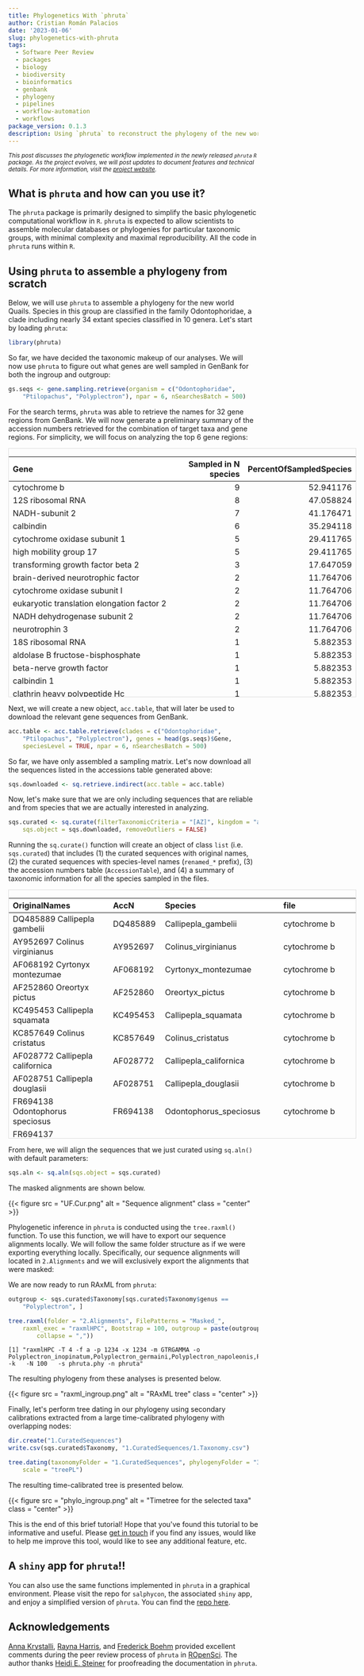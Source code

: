 ```yaml
---
title: Phylogenetics With `phruta`
author: Cristian Román Palacios
date: '2023-01-06'
slug: phylogenetics-with-phruta
tags:
  - Software Peer Review
  - packages
  - biology
  - biodiversity
  - bioinformatics
  - genbank
  - phylogeny
  - pipelines
  - workflow-automation
  - workflows
package_version: 0.1.3
description: Using `phruta` to reconstruct the phylogeny of the new world Quail
---
```

<script src="{{< blogdown/postref >}}index_files/kePrint/kePrint.js"></script>
<link href="{{< blogdown/postref >}}index_files/lightable/lightable.css" rel="stylesheet" />
<link href="{{< blogdown/postref >}}index_files/bsTable/bootstrapTable.min.css" rel="stylesheet" />
<script src="{{< blogdown/postref >}}index_files/bsTable/bootstrapTable.js"></script>
<script src="{{< blogdown/postref >}}index_files/kePrint/kePrint.js"></script>
<link href="{{< blogdown/postref >}}index_files/lightable/lightable.css" rel="stylesheet" />
<link href="{{< blogdown/postref >}}index_files/bsTable/bootstrapTable.min.css" rel="stylesheet" />
<script src="{{< blogdown/postref >}}index_files/bsTable/bootstrapTable.js"></script>




<small><em>This post discusses the phylogenetic workflow implemented in the newly released `phruta` `R` package. 
As the project evolves, we will post updates to document features and technical details.
For more information, visit the [project website](https://ropensci.github.io/phruta/).</em></small>


## What is `phruta` and how can you use it?

The `phruta` package is primarily designed to simplify the basic phylogenetic computational workflow in `R`. `phruta` is expected to allow scientists to assemble molecular databases or phylogenies for particular taxonomic groups, with minimal complexity and maximal reproducibility. All the code in `phruta` runs within `R`. 


## Using `phruta` to assemble a phylogeny from scratch

Below, we will use `phruta` to assemble a phylogeny for the new world Quails. Species in this group are classified in the family Odontophoridae, a clade including nearly 34 extant species classified in 10 genera. Let's start by loading `phruta`:

```r 
library(phruta)
```



So far, we have decided the taxonomic makeup of our analyses. We will now use `phruta` to figure out what genes are well sampled in GenBank for both the ingroup and outgroup:

```r 
gs.seqs <- gene.sampling.retrieve(organism = c("Odontophoridae",
    "Ptilopachus", "Polyplectron"), npar = 6, nSearchesBatch = 500)
```

For the search terms, `phruta` was able to retrieve the names for 32 gene regions from GenBank. We will now generate a preliminary summary of the accession numbers retrieved for the combination of target taxa and gene regions. For simplicity, we will focus on analyzing the top 6 gene regions: 

<div style="border: 1px solid #ddd; padding: 0px; overflow-y: scroll; height:500px; overflow-x: scroll; width:700px; "><table class="table table-striped table-condensed" style="margin-left: auto; margin-right: auto;">
 <thead>
  <tr>
   <th style="text-align:left;position: sticky; top:0; background-color: #FFFFFF;"> Gene </th>
   <th style="text-align:right;position: sticky; top:0; background-color: #FFFFFF;"> Sampled in N species </th>
   <th style="text-align:right;position: sticky; top:0; background-color: #FFFFFF;"> PercentOfSampledSpecies </th>
  </tr>
 </thead>
<tbody>
  <tr>
   <td style="text-align:left;"> cytochrome b </td>
   <td style="text-align:right;"> 9 </td>
   <td style="text-align:right;"> 52.941176 </td>
  </tr>
  <tr>
   <td style="text-align:left;"> 12S ribosomal RNA </td>
   <td style="text-align:right;"> 8 </td>
   <td style="text-align:right;"> 47.058824 </td>
  </tr>
  <tr>
   <td style="text-align:left;"> NADH-subunit 2 </td>
   <td style="text-align:right;"> 7 </td>
   <td style="text-align:right;"> 41.176471 </td>
  </tr>
  <tr>
   <td style="text-align:left;"> calbindin </td>
   <td style="text-align:right;"> 6 </td>
   <td style="text-align:right;"> 35.294118 </td>
  </tr>
  <tr>
   <td style="text-align:left;"> cytochrome oxidase subunit 1 </td>
   <td style="text-align:right;"> 5 </td>
   <td style="text-align:right;"> 29.411765 </td>
  </tr>
  <tr>
   <td style="text-align:left;"> high mobility group 17 </td>
   <td style="text-align:right;"> 5 </td>
   <td style="text-align:right;"> 29.411765 </td>
  </tr>
  <tr>
   <td style="text-align:left;"> transforming growth factor beta 2 </td>
   <td style="text-align:right;"> 3 </td>
   <td style="text-align:right;"> 17.647059 </td>
  </tr>
  <tr>
   <td style="text-align:left;"> brain-derived neurotrophic factor </td>
   <td style="text-align:right;"> 2 </td>
   <td style="text-align:right;"> 11.764706 </td>
  </tr>
  <tr>
   <td style="text-align:left;"> cytochrome oxidase subunit I </td>
   <td style="text-align:right;"> 2 </td>
   <td style="text-align:right;"> 11.764706 </td>
  </tr>
  <tr>
   <td style="text-align:left;"> eukaryotic translation elongation factor 2 </td>
   <td style="text-align:right;"> 2 </td>
   <td style="text-align:right;"> 11.764706 </td>
  </tr>
  <tr>
   <td style="text-align:left;"> NADH dehydrogenase subunit 2 </td>
   <td style="text-align:right;"> 2 </td>
   <td style="text-align:right;"> 11.764706 </td>
  </tr>
  <tr>
   <td style="text-align:left;"> neurotrophin 3 </td>
   <td style="text-align:right;"> 2 </td>
   <td style="text-align:right;"> 11.764706 </td>
  </tr>
  <tr>
   <td style="text-align:left;"> 18S ribosomal RNA </td>
   <td style="text-align:right;"> 1 </td>
   <td style="text-align:right;"> 5.882353 </td>
  </tr>
  <tr>
   <td style="text-align:left;"> aldolase B fructose-bisphosphate </td>
   <td style="text-align:right;"> 1 </td>
   <td style="text-align:right;"> 5.882353 </td>
  </tr>
  <tr>
   <td style="text-align:left;"> beta-nerve growth factor </td>
   <td style="text-align:right;"> 1 </td>
   <td style="text-align:right;"> 5.882353 </td>
  </tr>
  <tr>
   <td style="text-align:left;"> calbindin 1 </td>
   <td style="text-align:right;"> 1 </td>
   <td style="text-align:right;"> 5.882353 </td>
  </tr>
  <tr>
   <td style="text-align:left;"> clathrin heavy polypeptide Hc </td>
   <td style="text-align:right;"> 1 </td>
   <td style="text-align:right;"> 5.882353 </td>
  </tr>
  <tr>
   <td style="text-align:left;"> crystallin alpha A </td>
   <td style="text-align:right;"> 1 </td>
   <td style="text-align:right;"> 5.882353 </td>
  </tr>
  <tr>
   <td style="text-align:left;"> cytochrome B </td>
   <td style="text-align:right;"> 1 </td>
   <td style="text-align:right;"> 5.882353 </td>
  </tr>
  <tr>
   <td style="text-align:left;"> cytochrome p450 family 19 subfamily A polypeptide 1 </td>
   <td style="text-align:right;"> 1 </td>
   <td style="text-align:right;"> 5.882353 </td>
  </tr>
  <tr>
   <td style="text-align:left;"> early growth response 1 </td>
   <td style="text-align:right;"> 1 </td>
   <td style="text-align:right;"> 5.882353 </td>
  </tr>
  <tr>
   <td style="text-align:left;"> eukaryotic elongation factor 2 </td>
   <td style="text-align:right;"> 1 </td>
   <td style="text-align:right;"> 5.882353 </td>
  </tr>
  <tr>
   <td style="text-align:left;"> fibrinogen beta chain </td>
   <td style="text-align:right;"> 1 </td>
   <td style="text-align:right;"> 5.882353 </td>
  </tr>
  <tr>
   <td style="text-align:left;"> muscle skeletal receptor tyrosine kinase </td>
   <td style="text-align:right;"> 1 </td>
   <td style="text-align:right;"> 5.882353 </td>
  </tr>
  <tr>
   <td style="text-align:left;"> myoglobin </td>
   <td style="text-align:right;"> 1 </td>
   <td style="text-align:right;"> 5.882353 </td>
  </tr>
  <tr>
   <td style="text-align:left;"> nerve growth factor beta polypeptide </td>
   <td style="text-align:right;"> 1 </td>
   <td style="text-align:right;"> 5.882353 </td>
  </tr>
  <tr>
   <td style="text-align:left;"> pterin-4 alpha-carbinolamine dehydratase </td>
   <td style="text-align:right;"> 1 </td>
   <td style="text-align:right;"> 5.882353 </td>
  </tr>
  <tr>
   <td style="text-align:left;"> rhodopsin </td>
   <td style="text-align:right;"> 1 </td>
   <td style="text-align:right;"> 5.882353 </td>
  </tr>
  <tr>
   <td style="text-align:left;"> serine/arginine-rich splicing factor 3 </td>
   <td style="text-align:right;"> 1 </td>
   <td style="text-align:right;"> 5.882353 </td>
  </tr>
  <tr>
   <td style="text-align:left;"> tropomyosin 1 alpha </td>
   <td style="text-align:right;"> 1 </td>
   <td style="text-align:right;"> 5.882353 </td>
  </tr>
  <tr>
   <td style="text-align:left;"> v-myc myelocytomatosis viral oncogene-like protein </td>
   <td style="text-align:right;"> 1 </td>
   <td style="text-align:right;"> 5.882353 </td>
  </tr>
  <tr>
   <td style="text-align:left;"> zinc finger protein </td>
   <td style="text-align:right;"> 1 </td>
   <td style="text-align:right;"> 5.882353 </td>
  </tr>
</tbody>
</table></div>

Next, we will create a new object, `acc.table`, that will later be used to download the relevant gene sequences from GenBank. 

```r 
acc.table <- acc.table.retrieve(clades = c("Odontophoridae",
    "Ptilopachus", "Polyplectron"), genes = head(gs.seqs)$Gene,
    speciesLevel = TRUE, npar = 6, nSearchesBatch = 500)
```

So far, we have only assembled a sampling matrix. Let's now download all the sequences listed in the accessions table generated above:

```r 
sqs.downloaded <- sq.retrieve.indirect(acc.table = acc.table)
```

Now, let's make sure that we are only including sequences that are reliable and from species that we are actually interested in analyzing. 

```r 
sqs.curated <- sq.curate(filterTaxonomicCriteria = "[AZ]", kingdom = "animals",
    sqs.object = sqs.downloaded, removeOutliers = FALSE)
```

Running the `sq.curate()` function will create an object of class `list` (i.e. `sqs.curated`) that includes (1) the curated sequences with original names, (2) the curated sequences with species-level names (`renamed_*` prefix), (3) the accession numbers table (`AccessionTable`), and (4) a summary of taxonomic information for all the species sampled in the files. 

<div style="border: 1px solid #ddd; padding: 0px; overflow-y: scroll; height:500px; overflow-x: scroll; width:700px; "><table class="table table-striped table-condensed" style="margin-left: auto; margin-right: auto;">
 <thead>
  <tr>
   <th style="text-align:left;position: sticky; top:0; background-color: #FFFFFF;"> OriginalNames </th>
   <th style="text-align:left;position: sticky; top:0; background-color: #FFFFFF;"> AccN </th>
   <th style="text-align:left;position: sticky; top:0; background-color: #FFFFFF;"> Species </th>
   <th style="text-align:left;position: sticky; top:0; background-color: #FFFFFF;"> file </th>
  </tr>
 </thead>
<tbody>
  <tr>
   <td style="text-align:left;"> DQ485889 Callipepla gambelii </td>
   <td style="text-align:left;"> DQ485889 </td>
   <td style="text-align:left;"> Callipepla_gambelii </td>
   <td style="text-align:left;"> cytochrome b </td>
  </tr>
  <tr>
   <td style="text-align:left;"> AY952697 Colinus virginianus </td>
   <td style="text-align:left;"> AY952697 </td>
   <td style="text-align:left;"> Colinus_virginianus </td>
   <td style="text-align:left;"> cytochrome b </td>
  </tr>
  <tr>
   <td style="text-align:left;"> AF068192 Cyrtonyx montezumae </td>
   <td style="text-align:left;"> AF068192 </td>
   <td style="text-align:left;"> Cyrtonyx_montezumae </td>
   <td style="text-align:left;"> cytochrome b </td>
  </tr>
  <tr>
   <td style="text-align:left;"> AF252860 Oreortyx pictus </td>
   <td style="text-align:left;"> AF252860 </td>
   <td style="text-align:left;"> Oreortyx_pictus </td>
   <td style="text-align:left;"> cytochrome b </td>
  </tr>
  <tr>
   <td style="text-align:left;"> KC495453 Callipepla squamata </td>
   <td style="text-align:left;"> KC495453 </td>
   <td style="text-align:left;"> Callipepla_squamata </td>
   <td style="text-align:left;"> cytochrome b </td>
  </tr>
  <tr>
   <td style="text-align:left;"> KC857649 Colinus cristatus </td>
   <td style="text-align:left;"> KC857649 </td>
   <td style="text-align:left;"> Colinus_cristatus </td>
   <td style="text-align:left;"> cytochrome b </td>
  </tr>
  <tr>
   <td style="text-align:left;"> AF028772 Callipepla californica </td>
   <td style="text-align:left;"> AF028772 </td>
   <td style="text-align:left;"> Callipepla_californica </td>
   <td style="text-align:left;"> cytochrome b </td>
  </tr>
  <tr>
   <td style="text-align:left;"> AF028751 Callipepla douglasii </td>
   <td style="text-align:left;"> AF028751 </td>
   <td style="text-align:left;"> Callipepla_douglasii </td>
   <td style="text-align:left;"> cytochrome b </td>
  </tr>
  <tr>
   <td style="text-align:left;"> FR694138 Odontophorus speciosus </td>
   <td style="text-align:left;"> FR694138 </td>
   <td style="text-align:left;"> Odontophorus_speciosus </td>
   <td style="text-align:left;"> cytochrome b </td>
  </tr>
  <tr>
   <td style="text-align:left;"> FR694137 Odontophorus gujanensis </td>
   <td style="text-align:left;"> FR694137 </td>
   <td style="text-align:left;"> Odontophorus_gujanensis </td>
   <td style="text-align:left;"> cytochrome b </td>
  </tr>
  <tr>
   <td style="text-align:left;"> FR694136 Odontophorus capueira </td>
   <td style="text-align:left;"> FR694136 </td>
   <td style="text-align:left;"> Odontophorus_capueira </td>
   <td style="text-align:left;"> cytochrome b </td>
  </tr>
  <tr>
   <td style="text-align:left;"> AM236885 Ptilopachus nahani </td>
   <td style="text-align:left;"> AM236885 </td>
   <td style="text-align:left;"> Francolinus_nahani </td>
   <td style="text-align:left;"> cytochrome b </td>
  </tr>
  <tr>
   <td style="text-align:left;"> AF330064 Polyplectron inopinatum </td>
   <td style="text-align:left;"> AF330064 </td>
   <td style="text-align:left;"> Polyplectron_inopinatum </td>
   <td style="text-align:left;"> cytochrome b </td>
  </tr>
  <tr>
   <td style="text-align:left;"> AF330063 Polyplectron germaini </td>
   <td style="text-align:left;"> AF330063 </td>
   <td style="text-align:left;"> Polyplectron_germaini </td>
   <td style="text-align:left;"> cytochrome b </td>
  </tr>
  <tr>
   <td style="text-align:left;"> AF330062 Polyplectron emphanum </td>
   <td style="text-align:left;"> AF330062 </td>
   <td style="text-align:left;"> Polyplectron_napoleonis </td>
   <td style="text-align:left;"> cytochrome b </td>
  </tr>
  <tr>
   <td style="text-align:left;"> AF330061 Polyplectron chalcurum </td>
   <td style="text-align:left;"> AF330061 </td>
   <td style="text-align:left;"> Polyplectron_chalcurum </td>
   <td style="text-align:left;"> cytochrome b </td>
  </tr>
  <tr>
   <td style="text-align:left;"> KX988022 Polyplectron bicalcaratum </td>
   <td style="text-align:left;"> KX988022 </td>
   <td style="text-align:left;"> Polyplectron_bicalcaratum </td>
   <td style="text-align:left;"> cytochrome b </td>
  </tr>
  <tr>
   <td style="text-align:left;"> EU839455 Polyplectron katsumatae </td>
   <td style="text-align:left;"> EU839455 </td>
   <td style="text-align:left;"> Polyplectron_katsumatae </td>
   <td style="text-align:left;"> cytochrome b </td>
  </tr>
  <tr>
   <td style="text-align:left;"> EU005262 Polyplectron schleiermacheri </td>
   <td style="text-align:left;"> EU005262 </td>
   <td style="text-align:left;"> Polyplectron_schleiermacheri </td>
   <td style="text-align:left;"> cytochrome b </td>
  </tr>
  <tr>
   <td style="text-align:left;"> KR732830 Cyrtonyx montezumae </td>
   <td style="text-align:left;"> KR732830 </td>
   <td style="text-align:left;"> Cyrtonyx_montezumae </td>
   <td style="text-align:left;"> 12S ribosomal RNA </td>
  </tr>
  <tr>
   <td style="text-align:left;"> KR732829 Dactylortyx thoracicus </td>
   <td style="text-align:left;"> KR732829 </td>
   <td style="text-align:left;"> Dactylortyx_thoracicus </td>
   <td style="text-align:left;"> 12S ribosomal RNA </td>
  </tr>
  <tr>
   <td style="text-align:left;"> KR732828 Oreortyx pictus </td>
   <td style="text-align:left;"> KR732828 </td>
   <td style="text-align:left;"> Oreortyx_pictus </td>
   <td style="text-align:left;"> 12S ribosomal RNA </td>
  </tr>
  <tr>
   <td style="text-align:left;"> KR732827 Odontophorus erythrops </td>
   <td style="text-align:left;"> KR732827 </td>
   <td style="text-align:left;"> Odontophorus_erythrops </td>
   <td style="text-align:left;"> 12S ribosomal RNA </td>
  </tr>
  <tr>
   <td style="text-align:left;"> KR732826 Odontophorus gujanensis </td>
   <td style="text-align:left;"> KR732826 </td>
   <td style="text-align:left;"> Odontophorus_gujanensis </td>
   <td style="text-align:left;"> 12S ribosomal RNA </td>
  </tr>
  <tr>
   <td style="text-align:left;"> KR732825 Odontophorus stellatus </td>
   <td style="text-align:left;"> KR732825 </td>
   <td style="text-align:left;"> Odontophorus_stellatus </td>
   <td style="text-align:left;"> 12S ribosomal RNA </td>
  </tr>
  <tr>
   <td style="text-align:left;"> KR732824 Odontophorus capueira </td>
   <td style="text-align:left;"> KR732824 </td>
   <td style="text-align:left;"> Odontophorus_capueira </td>
   <td style="text-align:left;"> 12S ribosomal RNA </td>
  </tr>
  <tr>
   <td style="text-align:left;"> KR732823 Odontophorus speciosus </td>
   <td style="text-align:left;"> KR732823 </td>
   <td style="text-align:left;"> Odontophorus_speciosus </td>
   <td style="text-align:left;"> 12S ribosomal RNA </td>
  </tr>
  <tr>
   <td style="text-align:left;"> KR732822 Odontophorus leucolaemus </td>
   <td style="text-align:left;"> KR732822 </td>
   <td style="text-align:left;"> Odontophorus_leucolaemus </td>
   <td style="text-align:left;"> 12S ribosomal RNA </td>
  </tr>
  <tr>
   <td style="text-align:left;"> KR732821 Odontophorus balliviani </td>
   <td style="text-align:left;"> KR732821 </td>
   <td style="text-align:left;"> Odontophorus_balliviani </td>
   <td style="text-align:left;"> 12S ribosomal RNA </td>
  </tr>
  <tr>
   <td style="text-align:left;"> KR732820 Dendrortyx macroura </td>
   <td style="text-align:left;"> KR732820 </td>
   <td style="text-align:left;"> Dendrortyx_macroura </td>
   <td style="text-align:left;"> 12S ribosomal RNA </td>
  </tr>
  <tr>
   <td style="text-align:left;"> KR732819 Philortyx fasciatus </td>
   <td style="text-align:left;"> KR732819 </td>
   <td style="text-align:left;"> Philortyx_fasciatus </td>
   <td style="text-align:left;"> 12S ribosomal RNA </td>
  </tr>
  <tr>
   <td style="text-align:left;"> KR732818 Callipepla gambelii </td>
   <td style="text-align:left;"> KR732818 </td>
   <td style="text-align:left;"> Callipepla_gambelii </td>
   <td style="text-align:left;"> 12S ribosomal RNA </td>
  </tr>
  <tr>
   <td style="text-align:left;"> KR732817 Callipepla californica </td>
   <td style="text-align:left;"> KR732817 </td>
   <td style="text-align:left;"> Callipepla_californica </td>
   <td style="text-align:left;"> 12S ribosomal RNA </td>
  </tr>
  <tr>
   <td style="text-align:left;"> KR732816 Callipepla douglasii </td>
   <td style="text-align:left;"> KR732816 </td>
   <td style="text-align:left;"> Callipepla_douglasii </td>
   <td style="text-align:left;"> 12S ribosomal RNA </td>
  </tr>
  <tr>
   <td style="text-align:left;"> KR732815 Callipepla squamata </td>
   <td style="text-align:left;"> KR732815 </td>
   <td style="text-align:left;"> Callipepla_squamata </td>
   <td style="text-align:left;"> 12S ribosomal RNA </td>
  </tr>
  <tr>
   <td style="text-align:left;"> KR732814 Colinus cristatus </td>
   <td style="text-align:left;"> KR732814 </td>
   <td style="text-align:left;"> Colinus_cristatus </td>
   <td style="text-align:left;"> 12S ribosomal RNA </td>
  </tr>
  <tr>
   <td style="text-align:left;"> KR732813 Colinus nigrogularis </td>
   <td style="text-align:left;"> KR732813 </td>
   <td style="text-align:left;"> Colinus_nigrogularis </td>
   <td style="text-align:left;"> 12S ribosomal RNA </td>
  </tr>
  <tr>
   <td style="text-align:left;"> KR732812 Colinus virginianus </td>
   <td style="text-align:left;"> KR732812 </td>
   <td style="text-align:left;"> Colinus_virginianus </td>
   <td style="text-align:left;"> 12S ribosomal RNA </td>
  </tr>
  <tr>
   <td style="text-align:left;"> KR732832 Ptilopachus petrosus </td>
   <td style="text-align:left;"> KR732832 </td>
   <td style="text-align:left;"> Ptilopachus_petrosus </td>
   <td style="text-align:left;"> 12S ribosomal RNA </td>
  </tr>
  <tr>
   <td style="text-align:left;"> KC749467 Polyplectron inopinatum </td>
   <td style="text-align:left;"> KC749467 </td>
   <td style="text-align:left;"> Polyplectron_inopinatum </td>
   <td style="text-align:left;"> 12S ribosomal RNA </td>
  </tr>
  <tr>
   <td style="text-align:left;"> KC749466 Polyplectron germaini </td>
   <td style="text-align:left;"> KC749466 </td>
   <td style="text-align:left;"> Polyplectron_germaini </td>
   <td style="text-align:left;"> 12S ribosomal RNA </td>
  </tr>
  <tr>
   <td style="text-align:left;"> KC749465 Polyplectron napoleonis </td>
   <td style="text-align:left;"> KC749465 </td>
   <td style="text-align:left;"> Polyplectron_napoleonis </td>
   <td style="text-align:left;"> 12S ribosomal RNA </td>
  </tr>
  <tr>
   <td style="text-align:left;"> KC749464 Polyplectron chalcurum </td>
   <td style="text-align:left;"> KC749464 </td>
   <td style="text-align:left;"> Polyplectron_chalcurum </td>
   <td style="text-align:left;"> 12S ribosomal RNA </td>
  </tr>
  <tr>
   <td style="text-align:left;"> KC749463 Polyplectron bicalcaratum </td>
   <td style="text-align:left;"> KC749463 </td>
   <td style="text-align:left;"> Polyplectron_bicalcaratum </td>
   <td style="text-align:left;"> 12S ribosomal RNA </td>
  </tr>
  <tr>
   <td style="text-align:left;"> KC778974 Polyplectron katsumatae </td>
   <td style="text-align:left;"> KC778974 </td>
   <td style="text-align:left;"> Polyplectron_katsumatae </td>
   <td style="text-align:left;"> 12S ribosomal RNA </td>
  </tr>
  <tr>
   <td style="text-align:left;"> AY952687 Cyrtonyx montezumae </td>
   <td style="text-align:left;"> AY952687 </td>
   <td style="text-align:left;"> Cyrtonyx_montezumae </td>
   <td style="text-align:left;"> calbindin </td>
  </tr>
  <tr>
   <td style="text-align:left;"> AY952686 Colinus virginianus </td>
   <td style="text-align:left;"> AY952686 </td>
   <td style="text-align:left;"> Colinus_virginianus </td>
   <td style="text-align:left;"> calbindin </td>
  </tr>
  <tr>
   <td style="text-align:left;"> KF298498 Colinus cristatus </td>
   <td style="text-align:left;"> KF298498 </td>
   <td style="text-align:left;"> Colinus_cristatus </td>
   <td style="text-align:left;"> calbindin </td>
  </tr>
  <tr>
   <td style="text-align:left;"> KC749518 Polyplectron inopinatum </td>
   <td style="text-align:left;"> KC749518 </td>
   <td style="text-align:left;"> Polyplectron_inopinatum </td>
   <td style="text-align:left;"> calbindin </td>
  </tr>
  <tr>
   <td style="text-align:left;"> KC749517 Polyplectron germaini </td>
   <td style="text-align:left;"> KC749517 </td>
   <td style="text-align:left;"> Polyplectron_germaini </td>
   <td style="text-align:left;"> calbindin </td>
  </tr>
  <tr>
   <td style="text-align:left;"> KC749516 Polyplectron napoleonis </td>
   <td style="text-align:left;"> KC749516 </td>
   <td style="text-align:left;"> Polyplectron_napoleonis </td>
   <td style="text-align:left;"> calbindin </td>
  </tr>
  <tr>
   <td style="text-align:left;"> KC749515 Polyplectron chalcurum </td>
   <td style="text-align:left;"> KC749515 </td>
   <td style="text-align:left;"> Polyplectron_chalcurum </td>
   <td style="text-align:left;"> calbindin </td>
  </tr>
  <tr>
   <td style="text-align:left;"> KC749514 Polyplectron bicalcaratum </td>
   <td style="text-align:left;"> KC749514 </td>
   <td style="text-align:left;"> Polyplectron_bicalcaratum </td>
   <td style="text-align:left;"> calbindin </td>
  </tr>
  <tr>
   <td style="text-align:left;"> MT456615 Callipepla squamata </td>
   <td style="text-align:left;"> MT456615 </td>
   <td style="text-align:left;"> Callipepla_squamata </td>
   <td style="text-align:left;"> cytochrome oxidase subunit 1 </td>
  </tr>
  <tr>
   <td style="text-align:left;"> MN986948 Callipepla californica </td>
   <td style="text-align:left;"> MN986948 </td>
   <td style="text-align:left;"> Callipepla_californica </td>
   <td style="text-align:left;"> cytochrome oxidase subunit 1 </td>
  </tr>
  <tr>
   <td style="text-align:left;"> JQ175605 Odontophorus leucolaemus </td>
   <td style="text-align:left;"> JQ175605 </td>
   <td style="text-align:left;"> Odontophorus_leucolaemus </td>
   <td style="text-align:left;"> cytochrome oxidase subunit 1 </td>
  </tr>
  <tr>
   <td style="text-align:left;"> JQ175602 Odontophorus gujanensis </td>
   <td style="text-align:left;"> JQ175602 </td>
   <td style="text-align:left;"> Odontophorus_gujanensis </td>
   <td style="text-align:left;"> cytochrome oxidase subunit 1 </td>
  </tr>
  <tr>
   <td style="text-align:left;"> JQ174494 Colinus cristatus </td>
   <td style="text-align:left;"> JQ174494 </td>
   <td style="text-align:left;"> Colinus_cristatus </td>
   <td style="text-align:left;"> cytochrome oxidase subunit 1 </td>
  </tr>
  <tr>
   <td style="text-align:left;"> AY666347 Colinus virginianus </td>
   <td style="text-align:left;"> AY666347 </td>
   <td style="text-align:left;"> Colinus_virginianus </td>
   <td style="text-align:left;"> cytochrome oxidase subunit 1 </td>
  </tr>
  <tr>
   <td style="text-align:left;"> DQ433856 Oreortyx pictus </td>
   <td style="text-align:left;"> DQ433856 </td>
   <td style="text-align:left;"> Oreortyx_pictus </td>
   <td style="text-align:left;"> cytochrome oxidase subunit 1 </td>
  </tr>
  <tr>
   <td style="text-align:left;"> DQ433416 Callipepla gambelii </td>
   <td style="text-align:left;"> DQ433416 </td>
   <td style="text-align:left;"> Callipepla_gambelii </td>
   <td style="text-align:left;"> cytochrome oxidase subunit 1 </td>
  </tr>
  <tr>
   <td style="text-align:left;"> KM896482 Odontophorus capueira </td>
   <td style="text-align:left;"> KM896482 </td>
   <td style="text-align:left;"> Odontophorus_capueira </td>
   <td style="text-align:left;"> cytochrome oxidase subunit 1 </td>
  </tr>
  <tr>
   <td style="text-align:left;"> JN801309 Cyrtonyx montezumae </td>
   <td style="text-align:left;"> JN801309 </td>
   <td style="text-align:left;"> Cyrtonyx_montezumae </td>
   <td style="text-align:left;"> cytochrome oxidase subunit 1 </td>
  </tr>
  <tr>
   <td style="text-align:left;"> AY952738 Cyrtonyx montezumae </td>
   <td style="text-align:left;"> AY952738 </td>
   <td style="text-align:left;"> Cyrtonyx_montezumae </td>
   <td style="text-align:left;"> high mobility group 17 </td>
  </tr>
  <tr>
   <td style="text-align:left;"> AY952737 Colinus virginianus </td>
   <td style="text-align:left;"> AY952737 </td>
   <td style="text-align:left;"> Colinus_virginianus </td>
   <td style="text-align:left;"> high mobility group 17 </td>
  </tr>
  <tr>
   <td style="text-align:left;"> KC749806 Polyplectron inopinatum </td>
   <td style="text-align:left;"> KC749806 </td>
   <td style="text-align:left;"> Polyplectron_inopinatum </td>
   <td style="text-align:left;"> high mobility group 17 </td>
  </tr>
  <tr>
   <td style="text-align:left;"> KC749805 Polyplectron germaini </td>
   <td style="text-align:left;"> KC749805 </td>
   <td style="text-align:left;"> Polyplectron_germaini </td>
   <td style="text-align:left;"> high mobility group 17 </td>
  </tr>
  <tr>
   <td style="text-align:left;"> KC749804 Polyplectron chalcurum </td>
   <td style="text-align:left;"> KC749804 </td>
   <td style="text-align:left;"> Polyplectron_chalcurum </td>
   <td style="text-align:left;"> high mobility group 17 </td>
  </tr>
  <tr>
   <td style="text-align:left;"> KC749803 Polyplectron bicalcaratum </td>
   <td style="text-align:left;"> KC749803 </td>
   <td style="text-align:left;"> Polyplectron_bicalcaratum </td>
   <td style="text-align:left;"> high mobility group 17 </td>
  </tr>
</tbody>
</table></div>

From here, we will align the sequences that we just curated using `sq.aln()` with default parameters:

```r 
sqs.aln <- sq.aln(sqs.object = sqs.curated)
```

The masked alignments are shown below.




{{< figure src = "UF.Cur.png" alt = "Sequence alignment" class = "center" >}}


Phylogenetic inference in `phruta` is conducted using the `tree.raxml()` function. To use this function, we will have to export our sequence alignments locally. We will follow the same folder structure as if we were exporting everything locally. Specifically, our sequence alignments will located in `2.Alignments` and we will exclusively export the alignments that were masked:




We are now ready to run RAxML from `phruta`:

```r 
outgroup <- sqs.curated$Taxonomy[sqs.curated$Taxonomy$genus ==
    "Polyplectron", ]

tree.raxml(folder = "2.Alignments", FilePatterns = "Masked_",
    raxml_exec = "raxmlHPC", Bootstrap = 100, outgroup = paste(outgroup$species_names,
        collapse = ","))
```

```
[1] "raxmlHPC -T 4 -f a -p 1234 -x 1234 -m GTRGAMMA -o Polyplectron_inopinatum,Polyplectron_germaini,Polyplectron_napoleonis,Polyplectron_chalcurum,Polyplectron_bicalcaratum,Polyplectron_katsumatae,Polyplectron_schleiermacheri -k   -N 100   -s phruta.phy -n phruta"
```

The resulting phylogeny from these analyses is presented below.



{{< figure src = "raxml_ingroup.png" alt = "RAxML tree" class = "center" >}}


Finally, let's perform tree dating in our phylogeny using secondary calibrations extracted from a large time-calibrated phylogeny with overlapping nodes:

```r 
dir.create("1.CuratedSequences")
write.csv(sqs.curated$Taxonomy, "1.CuratedSequences/1.Taxonomy.csv")

tree.dating(taxonomyFolder = "1.CuratedSequences", phylogenyFolder = "3.Phylogeny",
    scale = "treePL")
```

The resulting time-calibrated tree is presented below.




{{< figure src = "phylo_ingroup.png" alt = "Timetree for the selected taxa" class = "center" >}}


This is the end of this brief tutorial! Hope that you've found this tutorial to be informative and useful. Please [get in touch](https://cromanpa94.github.io/cromanpa/) if you find any issues, would like to help me improve this tool, would like to see any additional feature, etc. 

## A `shiny` app for `phruta`!!

You can also use the same functions implemented in `phruta` in a graphical environment. Please visit the repo for `salphycon`, the associated `shiny` app, and enjoy a simplified version of `phruta`. You can find the [repo here](https://github.com/cromanpa94/salphycon).


## Acknowledgements

[Anna Krystalli](https://github.com/annakrystalli), [Rayna Harris](https://github.com/raynamharris), and [Frederick Boehm](https://github.com/fboehm) provided excellent comments during the peer review process of `phruta` in [ROpenSci](https://github.com/ropensci/software-review/issues/458). The author thanks [Heidi E. Steiner](https://heidiesteiner.netlify.app/) for proofreading the documentation in `phruta`.






